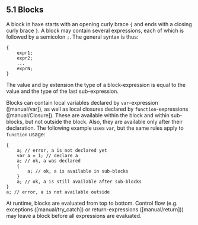 ## 5.1 Blocks

A block in haxe starts with an opening curly brace `{` and ends with a closing curly brace `}`. A block may contain several expressions, each of which is followed by a semicolon `;`. The general syntax is thus:

```
{
	expr1;
	expr2;
	...
	exprN;
}
```
The value and by extension the type of a block-expression is equal to the value and the type of the last sub-expression.

Blocks can contain local variables declared by `var`-expression ([manual/var]), as well as local closures declared by `function`-expressions ([manual/Closure]). These are available within the block and within sub-blocks, but not outside the block. Also, they are available only after their declaration. The following example uses `var`, but the same rules apply to `function` usage:

```
{
	a; // error, a is not declared yet
	var a = 1; // declare a
	a; // ok, a was declared
	{
		a; // ok, a is available in sub-blocks
	}
	a; // ok, a is still available after sub-blocks
}
a; // error, a is not available outside
```
At runtime, blocks are evaluated from top to bottom. Control flow (e.g. exceptions ([manual/try_catch]) or return-expressions ([manual/return])) may leave a block before all expressions 
are evaluated.